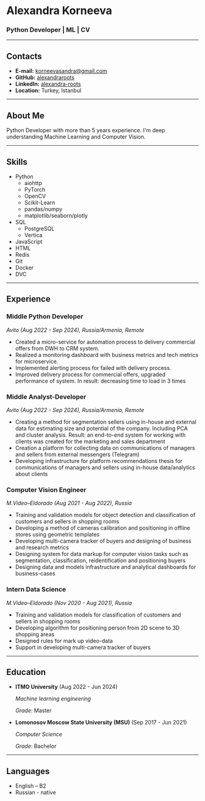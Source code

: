 # Alexandra Korneeva

### Python Developer | ML | CV

---

## Contacts

- **E-mail:** [korneevasandra@gmail.com](mailto:korneevasandra@gmail.com)
- **GitHub:** [alexandraroots](https://github.com/alexandraroots)
- **LinkedIn:** [alexandra-roots](https://www.linkedin.com/in/alexandra-roots)
- **Location:** Turkey, Istanbul

---

## About Me

Python Developer with more than 5 years experience. I'm deep understanding Machine Learning and Computer Vision.

---

## Skills

- Python
  - aiohttp
  - PyTorch
  - OpenCV
  - Scikit-Learn
  - pandas/numpy
  - matplotlib/seaborn/plotly
- SQL
  - PostgreSQL
  - Vertica
- JavaScript
- HTML
- Redis
- Git
- Docker
- DVC

---

## Experience

### Middle Python Developer
_Avito (Aug 2022 - Sep 2024), Russia/Armenia, Remote_

- Created a micro-service for automation process to delivery commercial offers from DWH to CRM system.
- Realized a monitoring dashboard with business metrics and tech metrics for microservice.
- Implemented alerting process for failed with delivery process.
- Improved delivery process for commercial offers, upgraded performance of system. In result: decreasing time to load in 3 times


### Middle Analyst-Developer 
_Avito (Aug 2022 - Sep 2024), Russia/Armenia, Remote_

- Creating a method for segmentation sellers using in-house and external data for estimating size and potential of the company. Including PCA and cluster analysis.
Result: an end-to-end system for working with clients was created for the marketing and sales department
- Creation a platform for collecting data on communications of managers and sellers from external messengers (Telegram)
- Developing infrastructure for platform recommendations thesis for communications of managers and sellers using in-house data/analytics about clients

### Computer Vision Engineer
_M.Video–Eldorado (Aug 2021 - Aug 2022), Russia_

- Training and validation models for object detection and classification of customers and sellers in shopping rooms
- Developing a method of cameras calibration and positioning in offline stores using geometric templates
- Developing multi-camera tracker of buyers and designing of business and research metrics
- Designing system for data markup for computer vision tasks such as segmentation, classification, reidentification and positioning buyers
- Designing data and models infrastructure and analytical dashboards for business-cases

### Intern Data Science
_M.Video–Eldorado (Nov 2020 - Aug 2021), Russia_

- Training and validation models for classification of customers and sellers in shopping rooms
- Developing algorithm for positioning person from 2D scene to 3D shopping areas
- Designed rules for mark up video-data
- Support in developing multi-camera tracker of buyers

---

## Education

- **ITMO University** (Aug 2022 - Jun 2024)

   _Machine learning engineering_

  _Grade_: Master

- **Lomonosov Moscow State University (MSU)** (Sep 2017 - Jun 2021)

   _Computer Science_

  _Grade_: Bachelor

---

## Languages
- English – B2
- Russian - native
